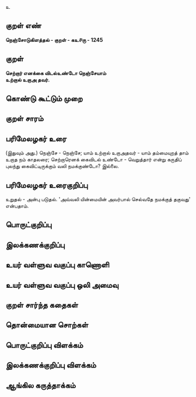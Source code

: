 உ

## குறள் எண் 

**நெஞ்சோடுகிளத்தல் - குறள் - கஉ௪ரு - 1245**

## குறள் 

**செற்றார் எனக்கை விடல்உண்டோ நெஞ்சேயாம்  
உற்றால் உறாஅ தவர்.**

## கொண்டு கூட்டும் முறை


## குறள் சாரம் 


## பரிமேலழகர் உரை

(இதுவும் அது.) நெஞ்சே - நெஞ்சே; யாம் உற்றால் உறாஅதவர் - யாம் தம்மையுறத் தாம் உறாத நம் காதலரை; செற்றாரெனக் கைவிடல் உண்டோ - வெறுத்தார் என்று கருதிப் புலந்து கைவிட்டிருக்கும் வலி நமக்குண்டோ? இல்லை.

## பரிமேலழகர் உரைகுறிப்பு   

உறுதல் - அன்பு படுதல். 'அவ்வலி யின்மையின் அவர்பால் செல்வதே நமக்குத் தகுவது' என்பதாம்.

## பொருட்குறிப்பு 


## இலக்கணக்குறிப்பு  


## உயர் வள்ளுவ வகுப்பு காணொளி


## உயர் வள்ளுவ வகுப்பு ஒலி அமைவு 

 
## குறள் சார்ந்த கதைகள் 


## தொன்மையான சொற்கள்


## பொருட்குறிப்பு விளக்கம்


## இலக்கணக்குறிப்பு விளக்கம்


## ஆங்கில கருத்தாக்கம் 


